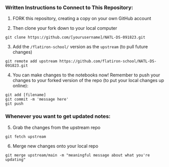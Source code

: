 ### Written Instructions to Connect to This Repository:

1. FORK this repository, creating a copy on your own GitHub account

2. Then clone your fork down to your local computer

```
git clone https://github.com/[yourusername]/NATL-DS-091823.git
```

3. Add the `/flatiron-school/` version as the `upstream` (to pull future changes)

```
git remote add upstream https://github.com/flatiron-school/NATL-DS-091823.git
```

4. You can make changes to the notebooks now! Remember to push your changes to your forked version of the repo (to put your local changes up online):

```
git add [filename]
git commit -m 'message here'
git push
```

### Whenever you want to get updated notes:

5. Grab the changes from the upstream repo

```
git fetch upstream
```

6. Merge new changes onto your local repo

```
git merge upstream/main -m "meaningful message about what you're updating"
```
